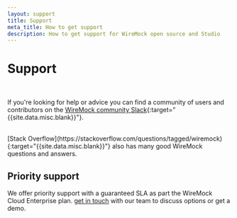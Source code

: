 ```yaml
---
layout: support
title: Support
meta_title: How to get support
description: How to get support for WireMock open source and Studio
---
```


# Support

<br />

If you're looking for help or advice you can find a community of users and contributors on the [WireMock community Slack](http://slack.wiremock.org/){:target="{{site.data.misc.blank}}"}.

<br />
[Stack Overflow](https://stackoverflow.com/questions/tagged/wiremock){:target="{{site.data.misc.blank}}"} also has many good WireMock questions and answers.

## Priority support

We offer priority support with a guaranteed SLA as part the WireMock Cloud Enterprise plan. <a href="https://share-eu1.hsforms.com/1YSKnSP93Tsig1JoO3lXSawfbdiq" class="schedule-call-button">get in touch</a> with our team to discuss options or get a demo.

